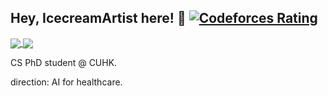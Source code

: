 ## Hey, IcecreamArtist here! :wave: [![Codeforces Rating](https://cfrating.ihcr.top/?user=IcecreamArtist&style=flat-square)](https://codeforces.com/profile/IcecreamArtist)

<a href="https://github.com/IcecreamArtist/IcecreamArtist">
  <img align="center" src="https://github-readme-stats.vercel.app/api?username=IcecreamArtist&count_private=true&show_icons=true&hide=issues" />
</a>
<a href="https://github.com/IcecreamArtist/IcecreamArtist">
  <img align="center" src="https://github-readme-stats.vercel.app/api/top-langs/?username=IcecreamArtist&layout=compact&hide=javascript,html,makefile,css&langs_count=10" />
</a>

CS PhD student @ CUHK.

direction: AI for healthcare.
